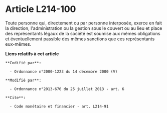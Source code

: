 # Article L214-100

Toute personne qui, directement ou par personne interposée, exerce en fait la direction, l'administration ou la gestion sous
le couvert ou au lieu et place des représentants légaux de la société est soumise aux mêmes obligations et éventuellement
passible des mêmes sanctions que ces représentants eux-mêmes.

**Liens relatifs à cet article**

	**Codifié par**:

	  - Ordonnance n°2000-1223 du 14 décembre 2000 (V)

	**Modifié par**:

	  - Ordonnance n°2013-676 du 25 juillet 2013 - art. 6

	**Cite**:

	  - Code monétaire et financier - art. L214-91

